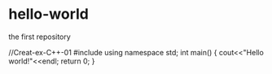 # hello-world
the first repository

//Creat-ex-C++-01
#include<iostream>
using namespace std;
int main()
{
  cout<<"Hello world!"<<endl;
  return 0;
}

